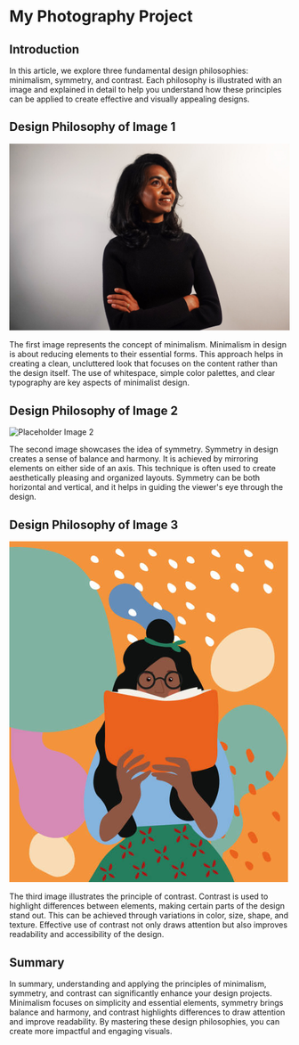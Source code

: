 # My Photography Project

## Introduction

In this article, we explore three fundamental design philosophies: minimalism, symmetry, and contrast. Each philosophy is illustrated with an image and explained in detail to help you understand how these principles can be applied to create effective and visually appealing designs.

## Design Philosophy of Image 1

![Image 1](https://github.com/Mridulahnair/react-portfolio/blob/main/src/assets/Headshot.jpg?raw=true)

The first image represents the concept of minimalism. Minimalism in design is about reducing elements to their essential forms. This approach helps in creating a clean, uncluttered look that focuses on the content rather than the design itself. The use of whitespace, simple color palettes, and clear typography are key aspects of minimalist design.

## Design Philosophy of Image 2

![Placeholder Image 2](https://github.com/Mridulahnair/react-portfolio/blob/main/src/assets/dramatic.jpg?raw=true)

The second image showcases the idea of symmetry. Symmetry in design creates a sense of balance and harmony. It is achieved by mirroring elements on either side of an axis. This technique is often used to create aesthetically pleasing and organized layouts. Symmetry can be both horizontal and vertical, and it helps in guiding the viewer's eye through the design.

## Design Philosophy of Image 3

![Placeholder Image 3](https://github.com/Mridulahnair/react-portfolio/blob/main/src/assets/hero.jpg?raw=true)

The third image illustrates the principle of contrast. Contrast is used to highlight differences between elements, making certain parts of the design stand out. This can be achieved through variations in color, size, shape, and texture. Effective use of contrast not only draws attention but also improves readability and accessibility of the design.

## Summary

In summary, understanding and applying the principles of minimalism, symmetry, and contrast can significantly enhance your design projects. Minimalism focuses on simplicity and essential elements, symmetry brings balance and harmony, and contrast highlights differences to draw attention and improve readability. By mastering these design philosophies, you can create more impactful and engaging visuals.